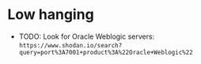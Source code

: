 # Low hanging

* TODO: Look for Oracle Weblogic servers: `https://www.shodan.io/search?query=port%3A7001+product%3A%22Oracle+Weblogic%22`